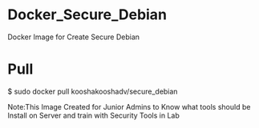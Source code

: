 # Docker_Secure_Debian
Docker Image for Create Secure Debian 

# Pull

$ sudo docker pull kooshakooshadv/secure_debian


Note:This Image Created for Junior Admins to Know what tools should be Install on Server and train with Security Tools in Lab
